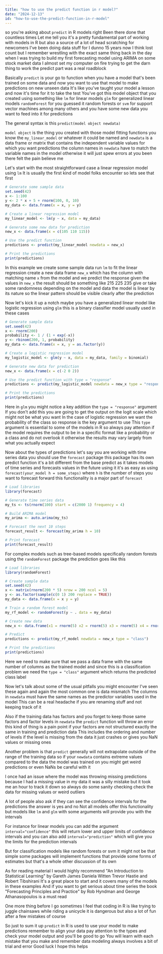 ```yaml
---
title: "how to use the predict function in r model?"
date: "2024-12-13"
id: "how-to-use-the-predict-function-in-r-model"
---
```


so you're asking about `predict` in R models right Been there done that countless times Let me tell you it's a pretty fundamental part of working with models in R but also a source of a lot of head scratching for newcomers I've been doing data stuff for I dunno 15 years now I think lost count but I remember wrestling with the exact same thing back in the day when I was trying to build my first forecasting model using ARIMA on some stock market data I almost set my computer on fire trying to get the darn thing to work the predict part was a real roadblock

Basically `predict` is your go to function when you have a model that's been trained on some data and now you want to use that model to make predictions on new unseen data It's like you've taught your model a lesson and now it's time for it to take the test You've got this model object that you created using something like `lm` for linear models `glm` for generalized linear models `randomForest` for you guessed it random forests or `svm` for support vector machines among many others and you have some new data you want to feed into it for predictions

The general syntax is this `predict(model object newdata)`

`model object` is the thing you created with those model fitting functions you know the `my_linear_model` or whatever it could be named and `newdata` is a data frame or matrix that contains the independent variable values for which you want predictions the column names in `newdata` have to match the variable names in the model otherwise it will just spew errors at you been there felt the pain believe me

Let's start with the most straightforward case a linear regression model using `lm` It is usually the first kind of model folks encounter so lets see that first

```r
# Generate some sample data
set.seed(42)
x <- 1:100
y <- 2 * x + 5 + rnorm(100, 0, 10)
my_data <- data.frame(x = x, y = y)

# Create a linear regression model
my_linear_model <- lm(y ~ x, data = my_data)

# Generate some new data for prediction
new_x <- data.frame(x = c(105 110 115))

# Use the predict function
predictions <- predict(my_linear_model newdata = new_x)

# Print the predictions
print(predictions)
```

In this example we create some sample data run `lm` to fit the linear regression create a new data frame `new_x` which has the column with matching name `x` from the model and we predict the response given the values in `new_x` the result should be something like 215 225 235 give or take some randomness depending on the model and data the model is linear by its nature so the linear pattern should be visible clearly after the prediction

Now let's kick it up a notch maybe you have a generalized linear model like logistic regression using `glm` this is a binary classifier model usually used in these cases

```r
# Generate sample data
set.seed(42)
x <- rnorm(200)
probability <- 1 / (1 + exp(-x))
y <- rbinom(200, 1, probability)
my_data <- data.frame(x = x, y = as.factor(y))

# Create a logistic regression model
my_logistic_model <- glm(y ~ x, data = my_data, family = binomial)

# Generate new data for prediction
new_x <- data.frame(x = c(-2 0 2))

# Use the predict function with type = "response"
predictions <- predict(my_logistic_model newdata = new_x type = "response")

# Print the predictions
print(predictions)
```

Here in `glm` you might notice a key addition the `type = "response"` argument If you don't add this you are going to get the output on the logit scale which might not be what you want In the case of logistic regression we want the probability of the class so response is the key argument to use This `type` argument is essential to some of the models in R so always pay attention if the model requires the output to be in a specific format like a probability or a class and do not overlook it otherwise the results may vary largely from what you actually expect

Now about the types of predictions let's say you are working with time series data you should use the `forecast` package this package has its own predict function it's a bit different from the base predict as it takes models of time series and forecasts values in the future using it it's as easy as using `forecast(your_model h = some_steps)` where `h` is the number of steps you want to forecast forward this functionality is a major part of `forecast`

```r
# Load libraries
library(forecast)

# Generate time series data
my_ts <- ts(rnorm(100) start = c(2000 1) frequency = 4)

# Build ARIMA model
my_arima <- auto.arima(my_ts)

# Forecast the next 10 steps
forecast_result <- forecast(my_arima h = 10)

# Print forecast
print(forecast_result)
```

For complex models such as tree-based models specifically random forests using the `randomForest` package the prediction goes like this

```r
# Load libraries
library(randomForest)

# Create sample data
set.seed(42)
x <- matrix(rnorm(200 * 5) nrow = 200 ncol = 5)
y <- as.factor(sample(c(0 1) 200 replace = TRUE))
my_data <- data.frame(x = x y = y)

# Train a random forest model
my_rf_model <- randomForest(y ~ . data = my_data)

# Create new data
new_x <- data.frame(x1 = rnorm(5) x2 = rnorm(5) x3 = rnorm(5) x4 = rnorm(5) x5 = rnorm(5))

# Predict
predictions <- predict(my_rf_model newdata = new_x type = "class")

# Print the predictions
print(predictions)
```

Here we need to make sure that we pass a data frame with the same number of columns as the trained model and since this is a classification problem we need the `type = "class"` argument which returns the predicted class label

Now let's talk about some of the usual pitfalls you might encounter I've seen these again and again the most common one is data mismatch The columns in `newdata` must have the same names as the predictor variables used in the model This can be a real headache if you are renaming stuff and not keeping track of it

Also if the training data has factors and you forget to keep those same factors and factor levels in `newdata` the `predict` function will throw an error this kind of thing is a pain point if your factors are not structured exactly the same in training and prediction data This includes the ordering and number of levels if the level is missing from the data it just crashes or gives you NaN values or missing ones

Another problem is that `predict` generally will not extrapolate outside of the range of the training data so if your `newdata` contains extreme values compared to the data the model was trained on you might get weird predictions or even NaNs be careful with it

I once had an issue where the model was throwing missing predictions because I had a missing value in my data it was a silly mistake but it took me an hour to track it down so always do some sanity checking check the data for missing values or weird outliers

A lot of people also ask if they can see the confidence intervals for the predictions the answer is yes and no Not all models offer this functionality but models like `lm` and `glm` with some arguments will provide you with the intervals

For instance for linear models you can add the argument `interval="confidence"` this will return lower and upper limits of confidence intervals and you can also add `interval="prediction"` which will give you the limits for the prediction intervals

But for classification models like random forests or svm it might not be that simple some packages will implement functions that provide some forms of estimates but that's a whole other discussion of its own

As for reading material I would highly recommend "An Introduction to Statistical Learning" by Gareth James Daniela Witten Trevor Hastie and Robert Tibshirani It's a great place to start and it covers many of the models in these examples And if you want to get serious about time series the book "Forecasting Principles and Practice" by Rob Hyndman and George Athanasopoulos is a must read

One more thing before I go sometimes I feel that coding in R is like trying to juggle chainsaws while riding a unicycle it is dangerous but also a lot of fun after a few mistakes of course

So just to sum it up `predict` in R is used to use your model to make predictions remember to align your data pay attention to the types and check your model output and you'll be good to go You will learn with each mistake that you make and remember data modeling always involves a bit of trial and error Good luck I hope this helps

